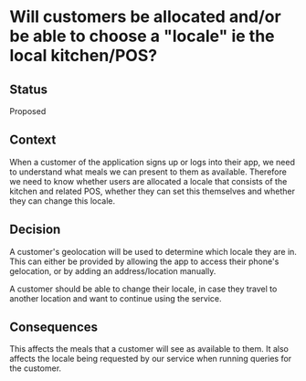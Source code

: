 #  Will customers be allocated and/or be able to choose a "locale" ie the local kitchen/POS?

## Status
Proposed

## Context
When a customer of the application signs up or logs into their app, we need to understand what meals we can present to them as available. Therefore we need to know whether users are allocated a locale that consists of the kitchen and related POS, whether they can set this themselves and whether they can change this locale.

## Decision
A customer's geolocation will be used to determine which locale they are in. This can either be provided by allowing the app to access their phone's gelocation, or by adding an address/location manually.

A customer should be able to change their locale, in case they travel to another location and want to continue using the service.

## Consequences
This affects the meals that a customer will see as available to them. It also affects the locale being requested by our service when running queries for the customer.